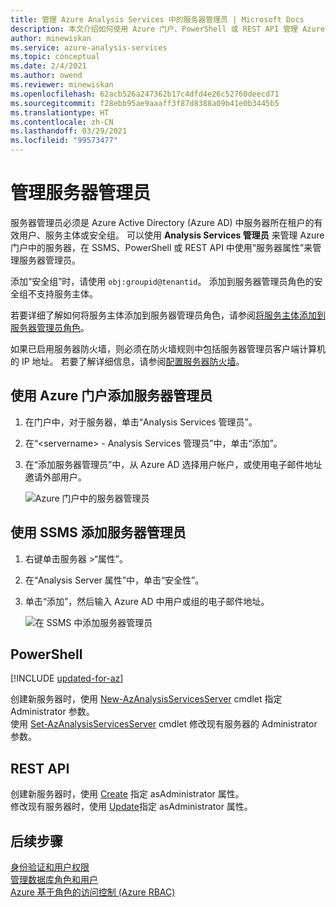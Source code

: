 ```yaml
---
title: 管理 Azure Analysis Services 中的服务器管理员 | Microsoft Docs
description: 本文介绍如何使用 Azure 门户、PowerShell 或 REST API 管理 Azure Analysis Services 服务器的服务器管理员。
author: minewiskan
ms.service: azure-analysis-services
ms.topic: conceptual
ms.date: 2/4/2021
ms.author: owend
ms.reviewer: minewiskan
ms.openlocfilehash: 62acb526a247362b17c4dfd4e26c52760deecd71
ms.sourcegitcommit: f28ebb95ae9aaaff3f87d8388a09b41e0b3445b5
ms.translationtype: HT
ms.contentlocale: zh-CN
ms.lasthandoff: 03/29/2021
ms.locfileid: "99573477"
---
```

# <a name="manage-server-administrators"></a>管理服务器管理员

服务器管理员必须是 Azure Active Directory (Azure AD) 中服务器所在租户的有效用户、服务主体或安全组。 可以使用 **Analysis Services 管理员** 来管理 Azure 门户中的服务器，在 SSMS、PowerShell 或 REST API 中使用“服务器属性”来管理服务器管理员。 

添加“安全组”时，请使用 `obj:groupid@tenantid`。 添加到服务器管理员角色的安全组不支持服务主体。

若要详细了解如何将服务主体添加到服务器管理员角色，请参阅[将服务主体添加到服务器管理员角色](analysis-services-addservprinc-admins.md)。

如果已启用服务器防火墙，则必须在防火墙规则中包括服务器管理员客户端计算机的 IP 地址。 若要了解详细信息，请参阅[配置服务器防火墙](analysis-services-qs-firewall.md)。

## <a name="to-add-server-administrators-by-using-azure-portal"></a>使用 Azure 门户添加服务器管理员

1. 在门户中，对于服务器，单击“Analysis Services 管理员”。
2. 在“\<servername> - Analysis Services 管理员”中，单击“添加”。
3. 在“添加服务器管理员”中，从 Azure AD 选择用户帐户，或使用电子邮件地址邀请外部用户。

    ![Azure 门户中的服务器管理员](./media/analysis-services-server-admins/aas-manage-users-admins.png)

## <a name="to-add-server-administrators-by-using-ssms"></a>使用 SSMS 添加服务器管理员

1. 右键单击服务器 >“属性”。
2. 在“Analysis Server 属性”中，单击“安全性”。
3. 单击“添加”，然后输入 Azure AD 中用户或组的电子邮件地址。
   
    ![在 SSMS 中添加服务器管理员](./media/analysis-services-server-admins/aas-manage-users-ssms.png)

## <a name="powershell"></a>PowerShell

[!INCLUDE [updated-for-az](../../includes/updated-for-az.md)]

创建新服务器时，使用 [New-AzAnalysisServicesServer](/powershell/module/az.analysisservices/new-azanalysisservicesserver) cmdlet 指定 Administrator 参数。 <br>
使用 [Set-AzAnalysisServicesServer](/powershell/module/az.analysisservices/set-azanalysisservicesserver) cmdlet 修改现有服务器的 Administrator 参数。

## <a name="rest-api"></a>REST API

创建新服务器时，使用 [Create](/rest/api/analysisservices/servers/create) 指定 asAdministrator 属性。 <br>
修改现有服务器时，使用 [Update](/rest/api/analysisservices/servers/update)指定 asAdministrator 属性。 <br>



## <a name="next-steps"></a>后续步骤 

[身份验证和用户权限](analysis-services-manage-users.md)  
[管理数据库角色和用户](analysis-services-database-users.md)  
[Azure 基于角色的访问控制 (Azure RBAC)](../role-based-access-control/overview.md)

